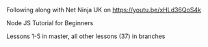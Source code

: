 Following along with Net Ninja UK on https://youtu.be/xHLd36QoS4k

Node JS Tutorial for Beginners

Lessons 1-5 in master, all other lessons (37) in branches